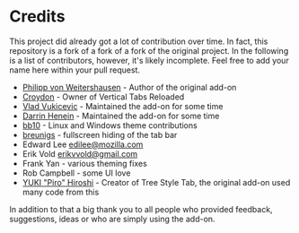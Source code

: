 # Credits

This project did already got a lot of contribution over time. In fact, this repository is a fork of a fork of a fork of the original project. In the following is a list of contributors, however, it's likely incomplete. Feel free to add your name here within your pull request.

 * [Philipp von Weitershausen](https://github.com/philikon) - Author of the original add-on
 * [Croydon](https://github.com/Croydon) - Owner of Vertical Tabs Reloaded
 * [Vlad Vukicevic](https://github.com/vvuk) - Maintained the add-on for some time
 * [Darrin Henein](https://github.com/darrinhenein) - Maintained the add-on for some time
 * [bb10](https://github.com/bb10) - Linux and Windows theme contributions
 * [breunigs](https://github.com/breunigs) - fullscreen hiding of the tab bar
 * Edward Lee <edilee@mozilla.com>
 * Erik Vold <erikvvold@gmail.com>
 * Frank Yan - various theming fixes
 * Rob Campbell - some UI love
 * [YUKI "Piro" Hiroshi](https://github.com/piroor) - Creator of Tree Style Tab, the original add-on used many code from this
 
In addition to that a big thank you to all people who provided feedback, suggestions, ideas or who are simply using the add-on.
